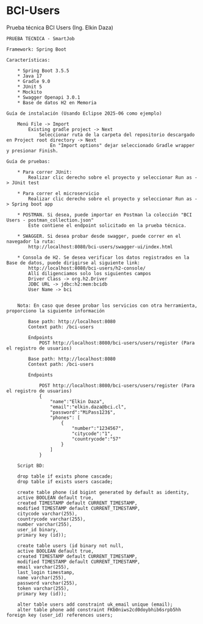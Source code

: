 # BCI-Users
 Prueba técnica BCI Users (Ing. Elkin Daza)

 	PRUEBA TECNICA - SmartJob
	
	Framework: Spring Boot

	Características:

		* Spring Boot 3.5.5
		* Java 17
		* Gradle 9.0
		* JUnit 5
		* Mockito
		* Swagger Openapi 3.0.1
		* Base de datos H2 en Memoria
		
	Guía de instalación (Usando Eclipse 2025-06 como ejemplo)

		Menú File -> Import
			Existing gradle project -> Next		
				Seleccionar ruta de la carpeta del repositorio descargado en Project root directory -> Next
					En "Import options" dejar seleccionado Gradle wrapper y presionar Finish.
		
	Guía de pruebas:

		* Para correr JUnit:
			Realizar clic derecho sobre el proyecto y seleccionar Run as -> JUnit test
			
		* Para correr el microservicio
			Realizar clic derecho sobre el proyecto y seleccionar Run as -> Spring boot app

		* POSTMAN. Si desea, puede importar en Postman la colección "BCI Users - postman_collection.json"
			Este contiene el endpoint solicitado en la prueba técnica.			
			
		* SWAGGER. Si desea probar desde swagger, puede correr en el navegador la ruta:
			http://localhost:8080/bci-users/swagger-ui/index.html
			
		* Consola de H2. Se desea verificar los datos registrados en la Base de datos, puede dirigirse al siguiente link:
		    http://localhost:8080/bci-users/h2-console/
			Allí diligenciamos solo los siguientes campos 
			Driver Class -> org.h2.Driver 
			JDBC URL -> jdbc:h2:mem:bcidb
			User Name -> bci
			

		Nota: En caso que desee probar los servicios con otra herramienta, proporciono la siguiente información

			Base path: http://localhost:8080
			Context path: /bci-users
			
			Endpoints 		
				POST http://localhost:8080/bci-users/users/register (Para el registro de usuarios)
				
			Base path: http://localhost:8080
			Context path: /bci-users
			
			Endpoints 
			
				POST http://localhost:8080/bci-users/users/register (Para el registro de usuarios)
				{
					"name":"Elkin Daza", 
					"email":"elkin.daza@bci.cl",
					"password":"MiPass123$",
					"phones": [
						{
							"number":"1234567",
							"citycode":"1",
							"countrycode":"57"
						}
					]
				}				
	
		Script BD:
	
		drop table if exists phone cascade;
		drop table if exists users cascade;

		create table phone (id bigint generated by default as identity,
		active BOOLEAN default true,
		created TIMESTAMP default CURRENT_TIMESTAMP,
		modified TIMESTAMP default CURRENT_TIMESTAMP,
		citycode varchar(255),
		countrycode varchar(255),
		number varchar(255),
		user_id binary,
		primary key (id));

		create table users (id binary not null,
		active BOOLEAN default true,
		created TIMESTAMP default CURRENT_TIMESTAMP,
		modified TIMESTAMP default CURRENT_TIMESTAMP,
		email varchar(255),
		last_login timestamp,
		name varchar(255),
		password varchar(255),
		token varchar(255),
		primary key (id));

		alter table users add constraint uk_email unique (email);
		alter table phone add constraint FKb0niws2cd0doybhib6srpb5hh foreign key (user_id) references users;
